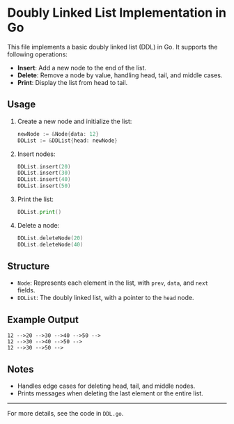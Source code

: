 # Doubly Linked List Implementation in Go

This file implements a basic doubly linked list (DDL) in Go. It supports the following operations:

- **Insert**: Add a new node to the end of the list.
- **Delete**: Remove a node by value, handling head, tail, and middle cases.
- **Print**: Display the list from head to tail.

## Usage

1. Create a new node and initialize the list:
   ```go
   newNode := &Node{data: 12}
   DDList := &DDList{head: newNode}
   ```
2. Insert nodes:
   ```go
   DDList.insert(20)
   DDList.insert(30)
   DDList.insert(40)
   DDList.insert(50)
   ```
3. Print the list:
   ```go
   DDList.print()
   ```
4. Delete a node:
   ```go
   DDList.deleteNode(20)
   DDList.deleteNode(40)
   ```

## Structure
- `Node`: Represents each element in the list, with `prev`, `data`, and `next` fields.
- `DDList`: The doubly linked list, with a pointer to the `head` node.

## Example Output
```
12 -->20 -->30 -->40 -->50 -->
12 -->30 -->40 -->50 -->
12 -->30 -->50 -->
```

## Notes
- Handles edge cases for deleting head, tail, and middle nodes.
- Prints messages when deleting the last element or the entire list.

---
For more details, see the code in `DDL.go`.